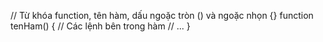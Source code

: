 // Từ khóa function, tên hàm, dấu ngoặc tròn () và ngoặc nhọn {}
function tenHam() {
 // Các lệnh bên trong hàm
 // ...
}
